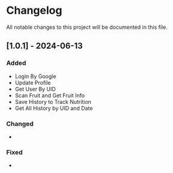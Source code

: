 # Changelog
All notable changes to this project will be documented in this file.


## [1.0.1] - 2024-06-13

### Added
- Login By Google
- Update Profile
- Get User By UID
- Scan Fruit and Get Fruit Info
- Save History to Track Nutrition
- Get All History by UID and Date

### Changed
-

### Fixed
-